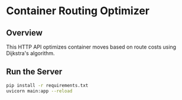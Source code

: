 # Container Routing Optimizer

## Overview
This HTTP API optimizes container moves based on route costs using Dijkstra's algorithm.

## Run the Server
```bash
pip install -r requirements.txt
uvicorn main:app --reload
